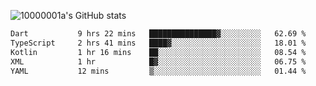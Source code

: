 ![10000001a's GitHub stats](https://github-readme-stats.vercel.app/api?username=10000001a&show_icons=true&theme=onedark&count_private=true)

<!-- [![Top Langs](https://github-readme-stats.vercel.app/api/top-langs/?username=10000001a&layout=compact&theme=onedark&langs_count=5)](https://github.com/anuraghazra/github-readme-stats) -->
<!--
**10000001a/10000001a** is a ✨ _special_ ✨ repository because its `README.md` (this file) appears on your GitHub profile.

Here are some ideas to get you started:

- 🔭 I’m currently working on ...
- 🌱 I’m currently learning ...
- 👯 I’m looking to collaborate on ...
- 🤔 I’m looking for help with ...
- 💬 Ask me about ...
- 📫 How to reach me: ...
- 😄 Pronouns: ...
- ⚡ Fun fact: ...
-->

<!--START_SECTION:waka-->

```txt
Dart           9 hrs 22 mins   ███████████████▓░░░░░░░░░   62.69 %
TypeScript     2 hrs 41 mins   ████▓░░░░░░░░░░░░░░░░░░░░   18.01 %
Kotlin         1 hr 16 mins    ██░░░░░░░░░░░░░░░░░░░░░░░   08.54 %
XML            1 hr            █▓░░░░░░░░░░░░░░░░░░░░░░░   06.75 %
YAML           12 mins         ▒░░░░░░░░░░░░░░░░░░░░░░░░   01.44 %
```

<!--END_SECTION:waka-->
